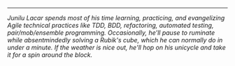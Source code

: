 
---
_Junilu Lacar spends most of his time learning, practicing, and evangelizing Agile technical practices like TDD, BDD,
refactoring, automated testing, pair/mob/ensemble programming. Occasionally, he'll pause to ruminate while 
absentmindedly solving a Rubik's cube, which he can normally do in under a minute. If the weather is nice out, he'll 
hop on his unicycle and take it for a spin around the block._ 
